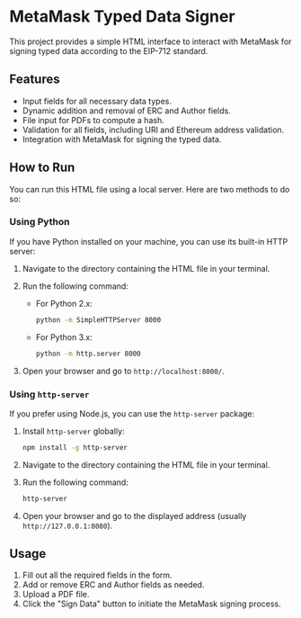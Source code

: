 # MetaMask Typed Data Signer

This project provides a simple HTML interface to interact with MetaMask for signing typed data according to the EIP-712 standard.

## Features

- Input fields for all necessary data types.
- Dynamic addition and removal of ERC and Author fields.
- File input for PDFs to compute a hash.
- Validation for all fields, including URI and Ethereum address validation.
- Integration with MetaMask for signing the typed data.

## How to Run

You can run this HTML file using a local server. Here are two methods to do so:

### Using Python

If you have Python installed on your machine, you can use its built-in HTTP server:

1. Navigate to the directory containing the HTML file in your terminal.
2. Run the following command:

   - For Python 2.x:
     ```bash
     python -m SimpleHTTPServer 8000
     ```

   - For Python 3.x:
     ```bash
     python -m http.server 8000
     ```

3. Open your browser and go to `http://localhost:8000/`.

### Using `http-server`

If you prefer using Node.js, you can use the `http-server` package:

1. Install `http-server` globally:
   ```bash
   npm install -g http-server
   ```

2. Navigate to the directory containing the HTML file in your terminal.
3. Run the following command:
   ```bash
   http-server
   ```

4. Open your browser and go to the displayed address (usually `http://127.0.0.1:8080`).

## Usage

1. Fill out all the required fields in the form.
2. Add or remove ERC and Author fields as needed.
3. Upload a PDF file.
4. Click the "Sign Data" button to initiate the MetaMask signing process.